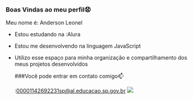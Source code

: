 ### Boas Vindas ao meu perfil😧

Meu nome é: Anderson Leonel 
- Estou estudando na :Alura
- Estou me desenvolvendo na linguagem JavaScript
- Utilizo esse espaço para minha organização e compartilhamento dos meus projetos desenvolvidos

  ###Você pode entrar em contato comigo📫

  :00001142692231sp@al.educacao.sp.gov.br
  ![](https://media1.tenor.com/m/r0lP8SLg5eYAAAAd/running-quick.gif)
